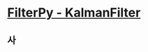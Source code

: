 # [FilterPy - KalmanFilter](https://filterpy.readthedocs.io/en/latest/kalman/KalmanFilter.html)


## 사

